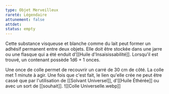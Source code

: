 ```yaml
---
type: Objet Merveilleux
rareté: Légendaire
attunement: false
attdet:
status: empty
---
```

Cette substance visqueuse et blanche comme du lait peut former un adhésif permanent entre deux objets. Elle doit être stockée dans une jarre ou une flasque qui a été enduit d'[[Huile d'Insaisissabilité]]. Lorsqu'il est trouvé, un contenant possède 1d6 + 1 onces.

Une once de colle permet de recouvrir un carré de 30 cm de côté. La colle met 1 minute à agir. Une fois que c'est fait, le lien qu'elle crée ne peut être cassé que par l'utilisation de [[Solvant Universel]], d'[[Huile Éthérée]] ou avec un sort de [[souhait]].
![[Colle Universelle.webp]]